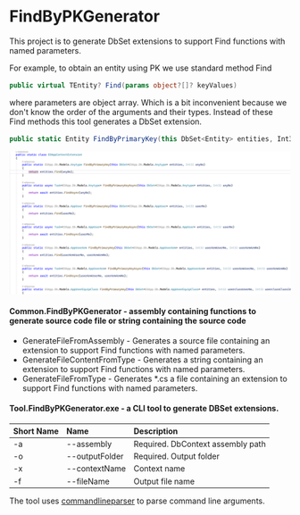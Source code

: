 # FindByPKGenerator
This project is to generate DbSet extensions to support Find functions with named parameters.

For example, to obtain an entity using PK we use standard method Find
```cs
public virtual TEntity? Find(params object?[]? keyValues)
```

where parameters are object array. Which is a bit inconvenient because we don't know the order of the arguments and their types.
Instead of these Find methods this tool generates a DbSet extension.

```cs
public static Entity FindByPrimaryKey(this DbSet<Entity> entities, Int32 Id)
```


![](/img/screenshot1.png)


#### Common.FindByPKGenerator - assembly containing functions to generate source code file or string containing the source code
 
* GenerateFileFromAssembly -  Generates a source file containing an extension to support Find functions with named parameters. 
* GenerateFileContentFromType -  Generates a string containing an extension to support Find functions with named parameters.
* GenerateFileFromType -  Generates *.cs a file containing an extension to support Find functions with named parameters.

#### Tool.FindByPKGenerator.exe - a CLI tool to generate DBSet extensions.

| Short Name   | Name          |Description                        |
|------------- |:--------------|:----------------------------------|
| -a           | --assembly    | Required. DbContext assembly path |
| -o           | --outputFolder| Required. Output folder           |
| -x           | --contextName | Context name                      |
| -f           | --fileName    | Output file name                  |
    
The tool uses [commandlineparser](https://github.com/commandlineparser/commandline) to parse command line arguments.